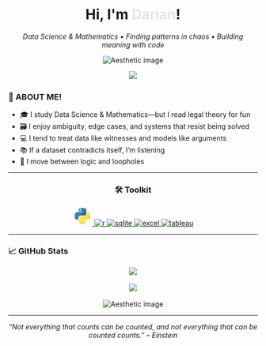<h1 align="center">Hi, I'm <span style="color:#EBE4E0;">Darian</span>!</h1>

<p align="center">
  <em>Data Science & Mathematics • Finding patterns in chaos • Building meaning with code</em>
</p>

<p align="center">
  <img src="https://64.media.tumblr.com/0448230ea0add49001a84accde416a0e/804a182a7ca8e6a2-cc/s1280x1920/779d63a7df6d34d6dddee1065a4d80f35a915eb9.pnj" alt="Aesthetic image" />
</p>

<p align="center">
  <img src="https://64.media.tumblr.com/524d1b96add71d3d1543c24d01bd545c/804a182a7ca8e6a2-89/s2048x3072/cdb3a31ddefa0bb3761c76a92a13ce215105d760.pnj" />
</p>

### 🧠 ABOUT ME!

- 🎓 I study Data Science & Mathematics—but I read legal theory for fun  
- 🗃 I enjoy ambiguity, edge cases, and systems that resist being solved  
- 💻 I tend to treat data like witnesses and models like arguments  
- 📚 If a dataset contradicts itself, I’m listening  
- 🧭 I move between logic and loopholes
  
---

<h3 align="center">🛠 Toolkit</h3>
<p align="center">
  <!-- Python -->
  <a href="https://www.python.org" target="_blank" rel="noreferrer">
    <img src="https://raw.githubusercontent.com/devicons/devicon/master/icons/python/python-original.svg" alt="python" width="40" height="40"/>
  </a>

  <!-- R -->
  <a href="https://www.r-project.org/" target="_blank" rel="noreferrer">
    <img src="https://www.r-project.org/logo/Rlogo.png" alt="r" width="40" height="40"/>
  </a>

  <!-- SQL (Database) -->
  <a href="https://www.sqlite.org/index.html" target="_blank" rel="noreferrer">
    <img src="https://www.vectorlogo.zone/logos/sqlite/sqlite-icon.svg" alt="sqlite" width="40" height="40"/>
  </a>

  <!-- Excel -->
  <a href="https://www.microsoft.com/en-us/microsoft-365/excel" target="_blank" rel="noreferrer">
    <img src="https://res.cdn.office.net/files/fabric-cdn-prod_20230815.002/assets/brand-icons/product/svg/excel_32x1.svg" alt="excel" width="40" height="40"/>
  </a>

  <!-- Tableau -->
  <a href="https://www.tableau.com/" target="_blank" rel="noreferrer">
    <img src="https://cdn.worldvectorlogo.com/logos/tableau-software.svg" alt="tableau" width="40" height="40"/>
  </a>
</p>

---

### 📈 GitHub Stats

<p align="center">
  <a href="https://github.com/orqu1deas">
    <img src="https://github-readme-stats.vercel.app/api?username=orqu1deas&show_icons=true&title_color=fff&icon_color=79ff97&text_color=9f9f9f&bg_color=151515" />
  </a>
</p>


<p align="center">
  <img src="https://64.media.tumblr.com/b20b1ea33b7deff1b825899293fda8aa/804a182a7ca8e6a2-ce/s2048x3072/36b1c9146e148eff32a7bebf0b78e8653d74e1a3.pnj" />
</p>

<p align="center">
  <img src="https://64.media.tumblr.com/02b15324cc5fd6dea96a1395dc58e950/804a182a7ca8e6a2-cb/s1280x1920/b07e0fe8bf8f6be70f5a7c4b9bf1a5beb2a242d7.pnj" alt="Aesthetic image" />
</p>

---

<p align="center"><em>“Not everything that counts can be counted, and not everything that can be counted counts.” – Einstein</em></p>
